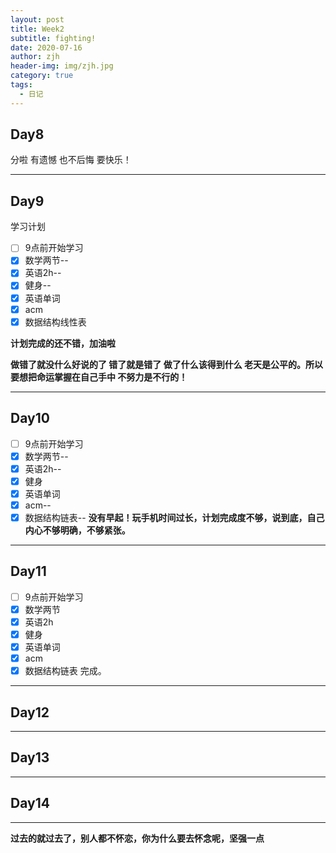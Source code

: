```yaml
---
layout: post
title: Week2
subtitle: fighting!
date: 2020-07-16
author: zjh
header-img: img/zjh.jpg
category: true
tags:
  - 日记
---
```


## Day8
分啦 有遗憾 也不后悔 要快乐！
***

## Day9
学习计划
* [ ] 9点前开始学习
* [X] 数学两节--
* [X] 英语2h--
* [X] 健身--
* [X] 英语单词
* [X] acm
* [X] 数据结构线性表

**计划完成的还不错，加油啦**

**做错了就没什么好说的了 错了就是错了 做了什么该得到什么 老天是公平的。所以 要想把命运掌握在自己手中 不努力是不行的！**

***

## Day10
* [ ] 9点前开始学习
* [X] 数学两节--
* [X] 英语2h--
* [X] 健身
* [X] 英语单词
* [X] acm--
* [X] 数据结构链表--
**没有早起！玩手机时间过长，计划完成度不够，说到底，自己内心不够明确，不够紧张。**
***

## Day11
* [ ] 9点前开始学习
* [X] 数学两节
* [X] 英语2h
* [X] 健身
* [X] 英语单词
* [X] acm
* [X] 数据结构链表
完成。
***
## Day12
***
## Day13
***
## Day14
***
**过去的就过去了，别人都不怀恋，你为什么要去怀念呢，坚强一点**

